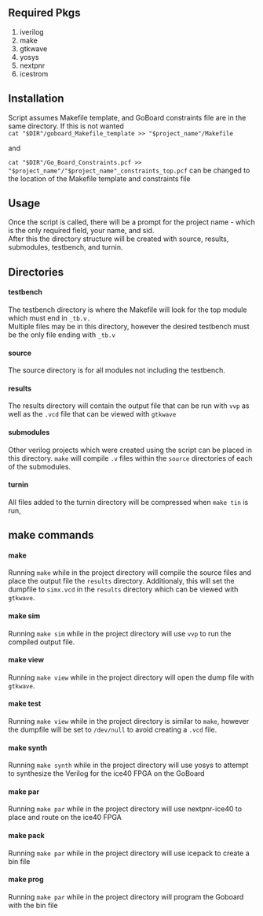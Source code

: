 ## Required Pkgs  
1. iverilog  
2. make  
3. gtkwave
4. yosys
4. nextpnr
5. icestrom


## Installation  
Script assumes Makefile template, and GoBoard constraints file are in the same directory. If this is not wanted  
`cat "$DIR"/goboard_Makefile_template >> "$project_name"/Makefile`

and

 `cat "$DIR"/Go_Board_Constraints.pcf >> "$project_name"/"$project_name"_constraints_top.pcf`
can be changed to the location of the Makefile template and constraints file

## Usage  
Once the script is called, there will be a prompt for the project name - which is the only required field, your name, and sid.  
After this the directory structure will be created with source, results, submodules, testbench, and turnin.

## Directories
#### testbench
The testbench directory is where the Makefile will look for the top module which must end in `_tb.v.`  
Multiple files may be in this directory, however the desired testbench must be the only file ending with `_tb.v`
#### source
The source directory is for all modules not including the testbench.  
#### results
The results directory will contain the output file that can be run with `vvp` as well as the `.vcd` file that can be viewed with `gtkwave`
#### submodules
Other verilog projects which were created using the script can be placed in this directory. `make` will compile `.v` files within the `source` directories of each of the submodules.
#### turnin
All files added to the turnin directory will be compressed when `make tin` is run,

## make commands
#### make
Running `make` while in the project directory will compile the source files and place the output file the `results` directory. Additionaly, this will set the dumpfile to `simx.vcd` in the `results` directory which can be viewed with `gtkwave`.

#### make sim
Running `make sim` while in the project directory will use `vvp` to run the compiled output file.

#### make view
Running `make view` while in the project directory will open the dump file with `gtkwave`.

#### make test
Running `make view` while in the project directory is similar to `make`, however the dumpfile will be set to `/dev/null` to avoid creating a `.vcd` file.

#### make synth
Running `make synth` while in the project directory will use yosys to attempt to synthesize the Verilog for the ice40 FPGA on the GoBoard

#### make par
Running `make par` while in the project directory will use nextpnr-ice40 to place and route on the ice40 FPGA

#### make pack 
Running `make par` while in the project directory will use icepack to create a bin file

#### make prog
Running `make par` while in the project directory will program the Goboard with the bin file
